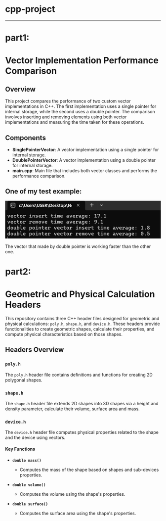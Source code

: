 # cpp-project

***
# part1:
  # Vector Implementation Performance Comparison

## Overview

This project compares the performance of two custom vector implementations in C++. The first implementation uses a single pointer for internal storage, while the second uses a double pointer. The comparison involves inserting and removing elements using both vector implementations and measuring the time taken for these operations.

## Components

- **SinglePointerVector**: A vector implementation using a single pointer for internal storage.
- **DoublePointerVector**: A vector implementation using a double pointer for internal storage.
- **main.cpp**: Main file that includes both vector classes and performs the performance comparison.

## One of my test example:
![res](Part1/result1.png)

The vector that made by double pointer is working faster than the other one.

# part2:
# Geometric and Physical Calculation Headers

This repository contains three C++ header files designed for geometric and physical calculations: `poly.h`, `shape.h`, and `device.h`. These headers provide functionalities to create geometric shapes, calculate their properties, and compute physical characteristics based on those shapes.

## Headers Overview

### `poly.h`

The `poly.h` header file contains definitions and functions for creating 2D polygonal shapes.
  
### `shape.h`

The `shape.h` header file extends 2D shapes into 3D shapes via a height and density parameter, calculate their volume, surface area and mass.

### `device.h`

The `device.h` header file computes physical properties related to the shape and the device using vectors.

#### Key Functions

- **`double mass()`**
  - Computes the mass of the shape based on shapes and sub-devices properties.

- **`double volume()`**
  - Computes the volume using the shape's properties.

- **`double surface()`**
  - Computes the surface area using the shape's properties.

